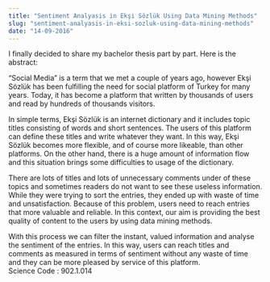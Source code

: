 ```yaml
---
title: "Sentiment Analyasis in Ekşi Sözlük Using Data Mining Methods"
slug: "sentiment-analyasis-in-eksi-sozluk-using-data-mining-methods"
date: "14-09-2016"
---
```


I finally decided to share my bachelor thesis part by part. Here is the abstract:

“Social Media” is a term that we met a couple of years ago, however Ekşi Sözlük has been fulfilling the need for social platform of Turkey for many years. Today, it has become a platform that written by thousands of users and read by hundreds of thousands visitors.

In simple terms, Ekşi Sözlük is an internet dictionary and it includes topic titles consisting of words and short sentences. The users of this platform can define these titles and write whatever they want. In this way, Ekşi Sözlük becomes more flexible, and of course more likeable, than other platforms. On the other hand, there is a huge amount of information flow and this situation brings some difficulties to usage of the dictionary.

There are lots of titles and lots of unnecessary comments under of these topics and sometimes readers do not want to see these useless information. While they were trying to sort the entries, they ended up with waste of time and unsatisfaction. Because of this problem, users need to reach entries that more valuable and reliable. In this context, our aim is providing the best quality of content to the users by using data mining methods.

With this process we can filter the instant, valued information and analyse the sentiment of the entries. In this way, users can reach titles and comments as measured in terms of sentiment without any waste of time and they can be more pleased by service of this platform.  
Science Code : 902.1.014
